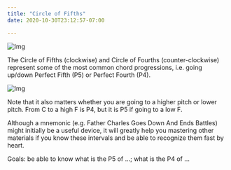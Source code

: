```yaml
---
title: "Circle of Fifths"
date: 2020-10-30T23:12:57-07:00

---
```


![Img](/img/Circle.jpg)


The Circle of Fifths (clockwise) and Circle of Fourths (counter-clockwise) represent some of the most common chord progressions, i.e. going up/down Perfect Fifth (P5) or Perfect Fourth (P4). 

![Img](/img/p4p5.jpg)

Note that it also matters whether you are going to a higher pitch or lower pitch. From C to a high F is P4, but it is P5 if going to a low F.

Although a mnemonic (e.g. Father Charles Goes Down And Ends Battles) might initially be a useful device, it will greatly help you mastering other materials if you know these intervals and be able to recognize them fast by heart.

Goals: be able to know what is the P5 of ...; what is the P4 of ...
